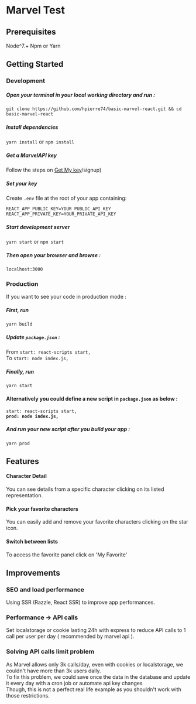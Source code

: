 # Marvel Test

## Prerequisites

Node^7.+
Npm or Yarn

## Getting Started

### Development

##### Open your terminal in your local working directory and run :

`git clone https://github.com/hpierre74/basic-marvel-react.git && cd basic-marvel-react`

##### Install dependencies

`yarn install` or `npm install`

##### Get a MarvelAPI key
Follow the steps on
[Get My key](https://developer.marvel.com)/signup)

##### Set your key

Create `.env` file at the root of your app containing: <br/>

`REACT_APP_PUBLIC_KEY=YOUR_PUBLIC_API_KEY` <br>
`REACT_APP_PRIVATE_KEY=YOUR_PRIVATE_API_KEY`

##### Start development server

`yarn start` or `npm start`

##### Then open your browser and browse :

`localhost:3000`

### Production

If you want to see your code in production mode :<br/>

##### First, run

`yarn build`<br/>

##### Update `package.json` :

From `start: react-scripts start,` <br/>
To `start: node index.js,` <br/>

##### Finally, run

`yarn start` <br/>

#### Alternatively you could define a new script in `package.json` as below :

`start: react-scripts start,`<br/>
**`prod: node index.js,`**

##### And run your new script after you build your app :

`yarn prod`

## Features

#### Character Detail

You can see details from a specific character clicking on its listed representation.

#### Pick your favorite characters

You can easily add and remove your favorite characters clicking on the star icon.

#### Switch between lists

To access the favorite panel click on 'My Favorite'

## Improvements

### SEO and load performance

Using SSR (Razzle, React SSR) to improve app performances.

### Performance -> API calls

Set localstorage or cookie lasting 24h with express to reduce API calls to 1 call per user per day ( recommended by marvel api ).

### Solving API calls limit problem

As Marvel allows only 3k calls/day, even with cookies or localstorage, we couldn't have more than 3k users daily.<br/>
To fix this problem, we could save once the data in the database and update it every day with a cron job or automate api key changes<br/>
Though, this is not a perfect real life example as you shouldn't work with those restrictions.
